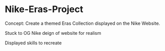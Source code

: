 # Nike-Eras-Project

Concept: Create a themed Eras Collection displayed on the Nike Website.

Stuck to OG Nike deign of website for realism

Displayed skills to recreate
